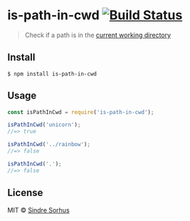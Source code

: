 # is-path-in-cwd [![Build Status](https://travis-ci.org/sindresorhus/is-path-in-cwd.svg?branch=master)](https://travis-ci.org/sindresorhus/is-path-in-cwd)

> Check if a path is in the [current working directory](https://en.wikipedia.org/wiki/Working_directory)


## Install

```
$ npm install is-path-in-cwd
```


## Usage

```js
const isPathInCwd = require('is-path-in-cwd');

isPathInCwd('unicorn');
//=> true

isPathInCwd('../rainbow');
//=> false

isPathInCwd('.');
//=> false
```


## License

MIT © [Sindre Sorhus](https://sindresorhus.com)
